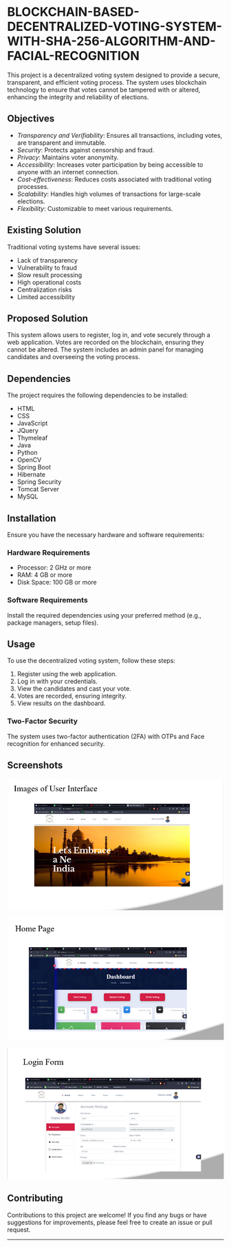 # BLOCKCHAIN-BASED-DECENTRALIZED-VOTING-SYSTEM-WITH-SHA-256-ALGORITHM-AND-FACIAL-RECOGNITION

This project is a decentralized voting system designed to provide a secure, transparent, and efficient voting process. The system uses blockchain technology to ensure that votes cannot be tampered with or altered, enhancing the integrity and reliability of elections.

## Objectives

- *Transparency and Verifiability*: Ensures all transactions, including votes, are transparent and immutable.
- *Security*: Protects against censorship and fraud.
- *Privacy*: Maintains voter anonymity.
- *Accessibility*: Increases voter participation by being accessible to anyone with an internet connection.
- *Cost-effectiveness*: Reduces costs associated with traditional voting processes.
- *Scalability*: Handles high volumes of transactions for large-scale elections.
- *Flexibility*: Customizable to meet various requirements.

## Existing Solution

Traditional voting systems have several issues:
- Lack of transparency
- Vulnerability to fraud
- Slow result processing
- High operational costs
- Centralization risks
- Limited accessibility

## Proposed Solution

This system allows users to register, log in, and vote securely through a web application. Votes are recorded on the blockchain, ensuring they cannot be altered. The system includes an admin panel for managing candidates and overseeing the voting process.

## Dependencies

The project requires the following dependencies to be installed:

- HTML
- CSS
- JavaScript
- JQuery
- Thymeleaf
- Java
- Python
- OpenCV
- Spring Boot
- Hibernate
- Spring Security
- Tomcat Server
- MySQL

## Installation

Ensure you have the necessary hardware and software requirements:

### Hardware Requirements

- Processor: 2 GHz or more
- RAM: 4 GB or more
- Disk Space: 100 GB or more

### Software Requirements

Install the required dependencies using your preferred method (e.g., package managers, setup files).

## Usage

To use the decentralized voting system, follow these steps:

1. Register using the web application.
2. Log in with your credentials.
3. View the candidates and cast your vote.
4. Votes are recorded, ensuring integrity.
5. View results on the dashboard.

### Two-Factor Security

The system uses two-factor authentication (2FA) with OTPs and Face recognition for enhanced security.


## Screenshots

![Screenshot1](screenshots/screenshot1.png)

![Screenshot2](screenshots/screenshot2.png)

![Screenshot3](screenshots/screenshot3.png)

## Contributing

Contributions to this project are welcome! If you find any bugs or have suggestions for improvements, please feel free to create an issue or pull request.

---